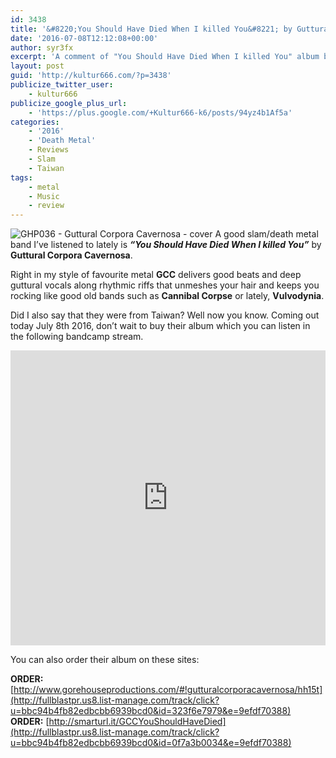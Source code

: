 ```yaml
---
id: 3438
title: '&#8220;You Should Have Died When I killed You&#8221; by Guttural Corpora Cavernosa - A Comment'
date: '2016-07-08T12:12:08+00:00'
author: syr3fx
excerpt: 'A comment of "You Should Have Died When I killed You" album by Guttural Corpora Cavernosa (2016).'
layout: post
guid: 'http://kultur666.com/?p=3438'
publicize_twitter_user:
    - kultur666
publicize_google_plus_url:
    - 'https://plus.google.com/+Kultur666-k6/posts/94yz4b1Af5a'
categories:
    - '2016'
    - 'Death Metal'
    - Reviews
    - Slam
    - Taiwan
tags:
    - metal
    - Music
    - review
---
```


![GHP036 - Guttural Corpora Cavernosa - cover](http://localhost:8080/wp-content/uploads/2016/07/ghp036-guttural-corpora-cavernosa-cover.jpg?w=680) A good slam/death metal band I’ve listened to lately is ***“You Should Have Died When I killed You”*** by **Guttural Corpora Cavernosa**.

Right in my style of favourite metal **GCC** delivers good beats and deep guttural vocals along rhythmic riffs that unmeshes your hair and keeps you rocking like good old bands such as **Cannibal Corpse** or lately, **Vulvodynia**.

Did I also say that they were from Taiwan? Well now you know. Coming out today July 8th 2016, don’t wait to buy their album which you can listen in the following bandcamp stream.

<iframe style="border: 0; width: 100%; height: 472px;" src="https://bandcamp.com/EmbeddedPlayer/album=1629493915/size=large/bgcol=333333/linkcol=e99708/tracklist=false/transparent=true/" seamless></iframe>

You can also order their album on these sites:

**ORDER:** [http://www.gorehouseproductions.com/#!gutturalcorporacavernosa/hh15t](http://fullblastpr.us8.list-manage.com/track/click?u=bbc94b4fb82edbcbb6939bcd0&id=323f6e7979&e=9efdf70388)
**ORDER:** [http://smarturl.it/GCCYouShouldHaveDied](http://fullblastpr.us8.list-manage.com/track/click?u=bbc94b4fb82edbcbb6939bcd0&id=0f7a3b0034&e=9efdf70388)